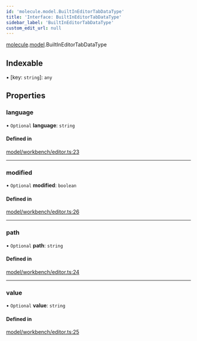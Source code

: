 ```yaml
---
id: 'molecule.model.BuiltInEditorTabDataType'
title: 'Interface: BuiltInEditorTabDataType'
sidebar_label: 'BuiltInEditorTabDataType'
custom_edit_url: null
---
```


[molecule](../namespaces/molecule).[model](../namespaces/molecule.model).BuiltInEditorTabDataType

## Indexable

▪ [key: `string`]: `any`

## Properties

### language

• `Optional` **language**: `string`

#### Defined in

[model/workbench/editor.ts:23](https://github.com/DTStack/molecule/blob/927b7d39/src/model/workbench/editor.ts#L23)

---

### modified

• `Optional` **modified**: `boolean`

#### Defined in

[model/workbench/editor.ts:26](https://github.com/DTStack/molecule/blob/927b7d39/src/model/workbench/editor.ts#L26)

---

### path

• `Optional` **path**: `string`

#### Defined in

[model/workbench/editor.ts:24](https://github.com/DTStack/molecule/blob/927b7d39/src/model/workbench/editor.ts#L24)

---

### value

• `Optional` **value**: `string`

#### Defined in

[model/workbench/editor.ts:25](https://github.com/DTStack/molecule/blob/927b7d39/src/model/workbench/editor.ts#L25)
